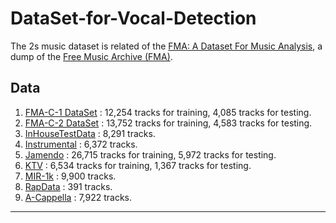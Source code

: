 # DataSet-for-Vocal-Detection

The 2s music dataset is related of the [FMA: A Dataset For Music Analysis](https://github.com/mdeff/fma), a dump of the [Free Music Archive (FMA)](https://freemusicarchive.org/).

## Data

1. [FMA-C-1 DataSet](https://drive.google.com/file/d/1ygd93AsDo2RHB0cIyz1w_r1AJA77VUB1/view?usp=sharing) : 12,254 tracks for training, 4,085 tracks for testing.
2. [FMA-C-2 DataSet](https://drive.google.com/file/d/1ygI6KfFmONUCG6-74Q89gp2NbcHwD4T_/view?usp=sharing) : 13,752 tracks for training, 4,583 tracks for testing.
3. [InHouseTestData](https://drive.google.com/file/d/1yg94BG1IqCHpk176tqgKgpJtEdobzYpn/view?usp=sharing) : 8,291 tracks.
4. [Instrumental](https://drive.google.com/file/d/1yft99YwhyRhqBNlAmPAbs0ahK0SOlbAj/view?usp=sharing) : 6,372 tracks.
5. [Jamendo](https://drive.google.com/file/d/1yg9Rz7QG1iwFWhNxb7az5XqVGNAy9gN7/view?usp=sharing) : 26,715 tracks for training, 5,972 tracks for testing.
6. [KTV](https://drive.google.com/file/d/1yf0WIyaNi_lmXRYXvQVFf6GW-xZFYQLd/view?usp=sharing) : 6,534 tracks for training, 1,367 tracks for testing.
7. [MIR-1k](https://drive.google.com/file/d/1yewiCCjNDc-eKq-dVYOMDJ-9833UqhLw/view?usp=sharing) : 9,900 tracks.
8. [RapData](https://drive.google.com/file/d/1ye0Urh3PuG2_UBqh2SiVnlHIkcp5Dkie/view?usp=sharing) : 391 tracks.
9. [A-Cappella](https://drive.google.com/file/d/1yfzkVYVpaM2k4dkU4Lv8NYeUPqMRoEf1/view?usp=sharing) : 7,922 tracks.
---
